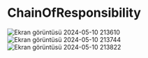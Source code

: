 # ChainOfResponsibility

![Ekran görüntüsü 2024-05-10 213610](https://github.com/ErtugrulGDuman/ChainOfResponsibility/assets/101699189/7dd507d4-81f5-4ea8-8c51-3d2796e7d48e)
![Ekran görüntüsü 2024-05-10 213744](https://github.com/ErtugrulGDuman/ChainOfResponsibility/assets/101699189/3f242e6d-289a-4b06-a3f3-847fc86e5716)
![Ekran görüntüsü 2024-05-10 213822](https://github.com/ErtugrulGDuman/ChainOfResponsibility/assets/101699189/cdd00fd4-2492-495b-accf-aacdf360898b)
